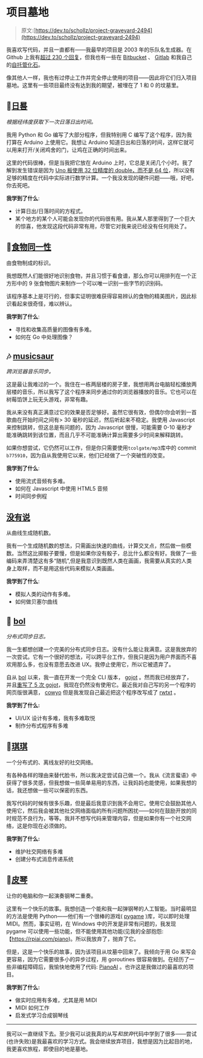 # 项目墓地

> 原文:[https://dev.to/schollz/project-graveyard-2494](https://dev.to/schollz/project-graveyard-2494)

我喜欢写代码，并且一直都有——我最早的项目是 2003 年的乐队名生成器。在 Github 上我有[超过 230 个回复](https://github.com/schollz?utf8=%E2%9C%93&tab=repositories&q=&type=source&language=)，但我也有一些在 [Bitbucket](https://bitbucket.org/schollz/) 、 [Gitlab](https://gitlab.com/schollz) 和我自己的[自托管化石](https://fossil.schollz.com/)。

像其他人一样，我也有过停止工作并完全停止使用的项目——因此将它们归入项目墓地。这里有一些项目最终没有达到我的期望，被埋在了 1 和 0 的坟墓里。

## 🌅[日晷](https://github.com/schollz/sundial)

*根据经纬度获取下一次日落日出时间。*

我用 Python 和 Go 编写了大部分程序，但我特别用 C 编写了这个程序，因为我打算在 Arduino 上使用它。我想让 Arduino 知道日出和日落的时间，这样它就可以用来打开/关闭鸡舍的门，让鸡在正确的时间出来。

这里的代码很棒，但是当我把它放在 Arduino 上时，它总是关闭几个小时。我了解到发生错误是因为 [Uno 板使用 32 位精度的 double，而不是 64 位](https://www.arduino.cc/reference/en/language/variables/data-types/double/)，所以没有足够的精度在代码中实际进行数学计算。一个我没发现的硬件问题——哦，好吧，你去死吧。

**我学到了什么**:

*   计算日出/日落时间的方程式。
*   某个地方的某个人可能会发现你的代码很有用。我从某人那里得到了一个巨大的惊喜，他发现这段代码非常有用，尽管它对我来说已经没有任何用处了。

## 🥚[食物同一性](https://github.com/schollz/food-identicon)

由食物制成的标识。

我想既然人们能很好地识别食物，并且习惯于看食谱，那么你可以用排列在一个正方形中的 9 张食物图片来制作一个可以唯一识别一些字节的识别码。

该程序基本上是可行的，但事实证明很难获得容易辨认的食物的精美图片，因此标识看起来很奇怪，难以辨认。

**我学到了什么**:

*   寻找和收集高质量的图像有多难。
*   如何在 Go 中处理图像？

## 🎶 [musicsaur](https://github.com/schollz/musicsaur)

*跨浏览器音乐同步。*

这是最让我难过的一个。我住在一栋两层楼的房子里，我想用两台电脑轻松播放两层楼的音乐，所以我写了这个程序来同步通过你的浏览器播放的音乐。它也可以在树莓馅饼上玩无头游戏，非常有趣。

我从来没有真正满意过它的效果是否足够好。虽然它很有效，但偶尔你会听到一首歌曲在开始时间之间有> 30 毫秒的延迟，然后听起来不稳定。我使用 Javascript 来控制跳转，但这总是有问题的，因为 Javascript 很慢，可能需要 0-10 毫秒才能准确跳转到该位置，而且几乎不可能准确计算出需要多少时间来解释跳转。

如果你想尝试，它仍然可以工作，但是你只需要使用`tcolgate/mp3`库中的 commit `b775910`，因为自从我使用它以来，他们已经做了一个突破性的改变。

**我学到了什么**:

*   使用流式音频有多难。
*   如何在 Javascript 中使用 HTML5 音频
*   时间同步例程

## [没有说](https://github.com/schollz/no-dice)

从曲线生成随机数。

我有一个生成随机数的想法，只需画出快速的曲线，计算交叉点，然后做一些模数。当然这比掷骰子要慢，但是如果你没有骰子，总比什么都没有好。我做了一些编码来弄清楚这有多“随机”,但是我意识到既然人类在画画，我需要从真实的人类身上取样，而不是用这些代码来模拟人类画画。

**我学到了什么**:

*   模拟人类的动作有多难。
*   如何做贝塞尔曲线

## 📘 [bol](https://github.com/schollz/bol)

*分布式同步日志。*

我一生都想创建一个完美的分布式同步日志。没有什么能让我满意。这是我放弃的一次尝试。它有一个很好的想法，可以跨平台工作，但我只是因为用户界面而不喜欢用那么多，也没有意愿去改进 UX。我停止使用它，所以它被遗弃了。

自从 [bol](https://github.com/schollz/bol) 以来，我一直在开发一个完全 CLI 版本， [gojot](https://github.com/schollz/gojot) 。然而我已经放弃了，并且[重写了 5 次 gojot](https://github.com/schollz/gojot)，我现在仍然没有使用它。最近我对自己写的另一个程序的网页版很满意， [cowyo](https://github.com/schollz/cowyo) 但是我发现自己最近把这个程序改写成了 [rwtxt](https://rwtxt.com) 。

**我学到了什么:**

*   UI/UX 设计有多难，我有多难取悦
*   制作分布式程序有多难

## 👥[琪琪](https://github.com/schollz/kiki)

一个分布式的、离线友好的社交网络。

有各种各样的理由来替代脸书，所以我决定尝试自己做一个。我从《流言蜚语》中获得了很多灵感，但我想做一些简单易用的东西，让我妈妈也能使用，如果我想的话，我还想做一些可以保密的东西。

我写代码的时候有很多乐趣，但是最后我意识到我不会用它。使用它会鼓励其他人使用它，然后我会被其他社交网络面临的所有问题所困扰——如何在鼓励开放的同时规范不良行为，等等。我并不想写代码来管理内容，但是如果你有一个社交网络，这是你现在必须做的。

**我学到了什么:**

*   维护社交网络有多难
*   创建分布式消息传递系统

## 🎹[皮琴](https://github.com/schollz/pyplayerpiano)

让你的电脑和你一起演奏钢琴二重奏。

这里有一个快乐的故事。我想创造一个能和我一起弹钢琴的人工智能。当时最明显的方法是使用 Python——他们有一个很棒的游戏( [pygame](https://www.pygame.org/wiki/GettingStarted) )库，可以即时处理 MIDI。然而，事实证明，在 Windows 中的开发是非常有问题的，我发现 pygame 可以使用一些功能，但不能使用其他功能(见我的全部抱怨:【https://rpiai.com/piano)。所以我放弃了，抛弃了它。

但是，这是一个快乐的故事，因为该项目从坟墓中回来了。我倾向于用 Go 来写会更容易，因为它需要很多小的异步过程，用 goroutines 很容易做到。在经历了一些非编程障碍后，我愉快地使用了代码: [PianoAI](https://github.com/schollz/PIanoAI) 。也许这是我做过的最喜欢的项目。

**我学到了什么:**

*   做实时应用有多难，尤其是用 MIDI
*   MIDI 如何工作
*   启发式学习合成钢琴线

* * *

我可以一直继续下去。至少我可以说我真的从写*和放弃*代码中学到了很多——尝试(也许失败)是我最喜欢的学习方式。我会继续放弃项目，我想是因为比起目的地，我更喜欢旅程，即使目的地是墓地。